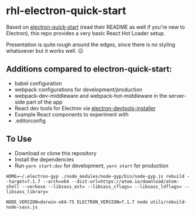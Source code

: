 # rhl-electron-quick-start

Based on [electron-quick-start](https://github.com/electron/electron-quick-start) (read their
README as well if you're new to Electron), this repo provides a very basic React Hot Loader setup.

Presentation is quite rough around the edges, since there is no styling whatsoever but
it works well. :wink:

## Additions compared to electron-quick-start:

- babel configuration
- webpack configurations for development/production
- webpack-dev-middleware and webpack-hot-middleware in the server-side part of the app
- React dev tools for Electron via [electron-devtools-installer](https://github.com/MarshallOfSound/electron-devtools-installer)
- Example React components to experiment with
- .editorconfig

## To Use

- Download or clone this repository
- Install the dependencies
- Run `yarn start:dev` for development, `yarn start` for production

`HOME=~/.electron-gyp ./node_modules/node-gyp/bin/node-gyp.js rebuild --target=7.1.7 --arch=x64 --dist-url=https://atom.io/download/atom-shell --verbose --libsass_ext= --libsass_cflags= --libsass_ldflags= --libsass_library=`

`NODE_VERSION=darwin-x64-75 ELECTRON_VERSION=7.1.7 node utils/rebuild-node-sass.js`
